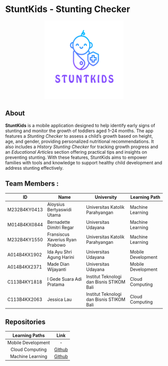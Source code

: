 # StuntKids - Stunting Checker

<div align="center">
<img src="https://github.com/StuntKids/.github/blob/main/STUNTKIDS%202.png?raw=true" width="50%" height="50%">
</div>


## About
**StuntKids** is a mobile application designed to help identify early signs of stunting and monitor the growth of toddlers aged 1–24 months. The app features a *Stunting Checker* to assess a child’s growth based on height, age, and gender, providing personalized nutritional recommendations. It also includes a *History Stunting Checker* for tracking growth progress and an *Educational Articles* section offering practical tips and insights on preventing stunting. With these features, StuntKids aims to empower families with tools and knowledge to support healthy child development and address stunting effectively.

## Team Members :
| ID           | Name                            | University                                | Learning Path      |
| -------------| ------------------------------- | ------------------------------------------| ------------------ |
| M232B4KY0413 | Aloysius Bertyaswidi Utama      | Universitas Katolik Parahyangan           | Machine Learning   |
| M014B4KX0844 | Bernadette Dimitri Regar        | Universitas Udayana                       | Machine Learning   |
| M232B4KY1550 | Fransiscus Xaverius Ryan Prabowo| Universitas Katolik Parahyangan           | Machine Learning   |
| A014B4KX1902 | Ida Ayu Shri Agung Harini       | Universitas Udayana                       | Mobile Development |
| A014B4KX2371 | Made Dian Wijayanti             | Universitas Udayana                       | Mobile Development |
| C113B4KY1818 | I Gede Suara Adi Pratama        | Institut Teknologi dan Bisnis STIKOM Bali | Cloud Computing    |
| C113B4KX2063 | Jessica Lau                     | Institut Teknologi dan Bisnis STIKOM Bali | Cloud Computing    |

## Repositories
|   Learning Paths   |                                Link                                |
| :----------------: | :----------------------------------------------------------------: |
| Mobile Development | - |
|  Cloud Computing   | [Github](https://github.com/StuntKids/Cloud-Computing)             |
|  Machine Learning  | [Github](https://github.com/StuntKids/Machine-Learning)            |
